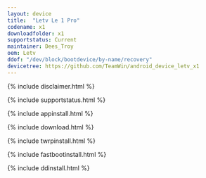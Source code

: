 ```yaml
---
layout: device
title:  "Letv Le 1 Pro"
codename: x1
downloadfolder: x1
supportstatus: Current
maintainer: Dees_Troy
oem: Letv
ddof: "/dev/block/bootdevice/by-name/recovery"
devicetree: https://github.com/TeamWin/android_device_letv_x1
---
```


{% include disclaimer.html %}

{% include supportstatus.html %}

{% include appinstall.html %}

{% include download.html %}

{% include twrpinstall.html %}

{% include fastbootinstall.html %}

{% include ddinstall.html %}
